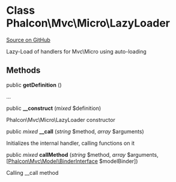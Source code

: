 # Class **Phalcon\\Mvc\\Micro\\LazyLoader**

<a href="https://github.com/phalcon/cphalcon/blob/master/phalcon/mvc/micro/lazyloader.zep" class="btn btn-default btn-sm">Source on GitHub</a>

Lazy-Load of handlers for Mvc\\Micro using auto-loading


## Methods
public  **getDefinition** ()

...


public  **__construct** (*mixed* $definition)

Phalcon\\Mvc\\Micro\\LazyLoader constructor



public *mixed* **__call** (*string* $method, *array* $arguments)

Initializes the internal handler, calling functions on it



public *mixed* **callMethod** (*string* $method, *array* $arguments, [[Phalcon\Mvc\Model\BinderInterface](/en/3.2/api/Phalcon_Mvc_Model_BinderInterface) $modelBinder])

Calling __call method



